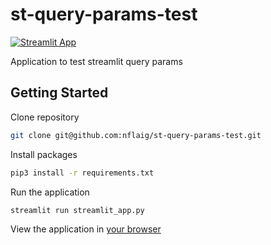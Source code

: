 # st-query-params-test

[![Streamlit App](https://static.streamlit.io/badges/streamlit_badge_black_white.svg)](https://share.streamlit.io/nflaig/st-query-params-test)

Application to test streamlit query params

## Getting Started

Clone repository

```sh
git clone git@github.com:nflaig/st-query-params-test.git
```

Install packages

```sh
pip3 install -r requirements.txt
```

Run the application

```sh
streamlit run streamlit_app.py
```

View the application in [your browser](http://localhost:8501)
